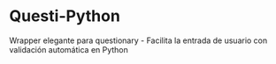 # Questi-Python
Wrapper elegante para questionary - Facilita la entrada de usuario con validación automática en Python

